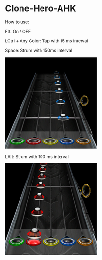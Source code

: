 # Clone-Hero-AHK
How to use:

F3: On / OFF

LCtrl + Any Color: Tap with 15 ms interval

Space: Strum with 150ms interval

<img src="Images/alt.PNG" width=300 height=300>

LAlt: Strum with 100 ms interval

<img src="Images/space.PNG" width=300 height=300>
